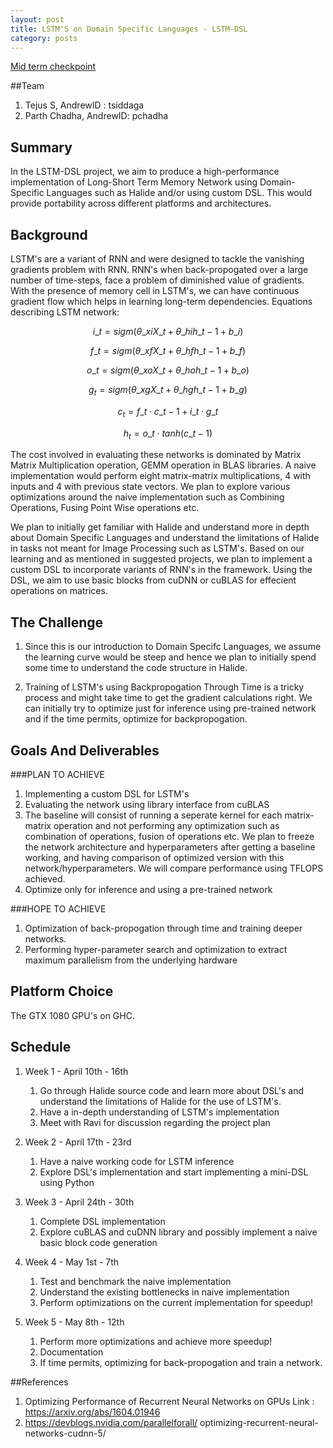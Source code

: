 ```yaml
---
layout: post
title: LSTM'S on Domain Specific Languages - LSTM-DSL
category: posts
---
```

[Mid term checkpoint](http://parthchadha.github.io/posts/2017/10/04/Parallel_418.html)

##Team
1. Tejus S, AndrewID : tsiddaga
2. Parth Chadha, AndrewID: pchadha


## Summary
In the LSTM-DSL project, we aim to produce a high-performance implementation of Long-Short Term Memory Network using Domain-Specific Languages such as Halide and/or using custom DSL. This would provide portability across different platforms and architectures.

## Background
LSTM's are a variant of RNN and were designed to tackle the vanishing gradients problem with RNN. 
RNN's when back-propogated over a large number of time-steps, face a problem of diminished value of gradients. With the presence of memory cell in LSTM's, we can have continuous gradient flow which helps in learning long-term dependencies.
Equations describing LSTM network:

$$ i\_{t} = sigm(\theta\_{xi} X\_{t} + \theta\_{hi} h\_{t-1} + b\_{i}) $$

$$ f\_{t} = sigm(\theta\_{xf} X\_{t} + \theta\_{hf} h\_{t-1} + b\_{f}) $$

$$ o\_{t} = sigm(\theta\_{xo} X\_{t} + \theta\_{ho} h\_{t-1} + b\_{o})$$

$$ g_{t} = sigm(\theta\_{xg} X\_{t} + \theta\_{hg} h\_{t-1} + b\_{g}) $$

$$ c_{t} = f\_{t} \cdot c\_{t-1} + i\_{t} \cdot g\_{t} $$

$$ h_{t} = o\_{t} \cdot tanh(c\_{t-1}) $$

The cost involved in evaluating these networks is dominated by Matrix Matrix Multiplication operation, GEMM operation in BLAS libraries. A naive implementation would perform eight matrix-matrix multiplications, 4 with inputs and 4 with previous state vectors. We plan to explore various optimizations around the naive implementation such as Combining Operations, Fusing Point Wise operations etc.

We plan to initially get familiar with Halide and understand more in depth about Domain Specific Languages and understand the limitations of Halide in tasks not meant for Image Processing such as LSTM's. Based on our learning and as mentioned in suggested projects, we plan to implement a custom DSL to incorporate variants of RNN's in the framework. Using the DSL, we aim to use basic blocks from cuDNN or cuBLAS for effecient operations on matrices. 

## The Challenge
1. Since this is our introduction to Domain Specifc Languages, we assume the learning curve would be steep and hence we plan to initially spend some time to understand the code structure in Halide.

2. Training of LSTM's using Backpropogation Through Time is a tricky process and might take time to get the gradient calculations right. We can initially try to optimize just for inference using pre-trained network and if the time permits, optimize for backpropogation.

## Goals And Deliverables
###PLAN TO ACHIEVE
1. Implementing a custom DSL for LSTM's 
2. Evaluating the network using library interface from cuBLAS
3. The baseline will consist of running a seperate kernel for each matrix-matrix operation and not performing any optimization such as combination of operations, fusion of operations etc. We plan to freeze the network architecture and hyperparameters after getting a baseline working, and having comparison of optimized version with this network/hyperparameters. We will compare performance using TFLOPS achieved.
4. Optimize only for inference and using a pre-trained network

###HOPE TO ACHIEVE
1. Optimization of back-propogation through time and training deeper networks.
2. Performing hyper-parameter search and optimization to extract maximum parallelism from the underlying hardware

## Platform Choice
The GTX 1080 GPU's on GHC.

## Schedule
1. Week 1 - April 10th - 16th
    
    1. Go through Halide source code and learn more about DSL's and understand the limitations of Halide for the use of LSTM's.
    2. Have a in-depth understanding of LSTM's implementation 
    3. Meet with Ravi for discussion regarding the project plan

2. Week 2 - April 17th - 23rd
    1. Have a naive working code for LSTM inference
    2. Explore DSL's implementation and start implementing a mini-DSL using Python

3. Week 3 - April 24th - 30th

    1. Complete DSL implementation
    2. Explore cuBLAS and cuDNN library and possibly implement a naive basic block code generation
    
4. Week 4 - May 1st - 7th

    1. Test and benchmark the naive implementation
    2. Understand the existing bottlenecks in naive implementation
    3. Perform optimizations on the current implementation for speedup!
    
5. Week 5 - May 8th - 12th
    1. Perform more optimizations and achieve more speedup!
    2. Documentation
    3. If time permits, optimizing for back-propogation and train a network.

##References
1. Optimizing Performance of Recurrent Neural Networks on GPUs
    Link : https://arxiv.org/abs/1604.01946
2. https://devblogs.nvidia.com/parallelforall/  optimizing-recurrent-neural-networks-cudnn-5/



 